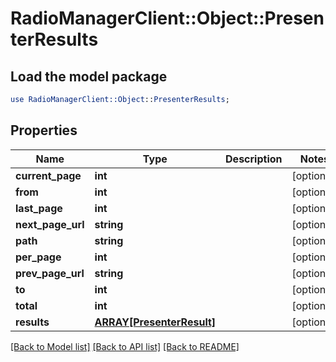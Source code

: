 # RadioManagerClient::Object::PresenterResults

## Load the model package
```perl
use RadioManagerClient::Object::PresenterResults;
```

## Properties
Name | Type | Description | Notes
------------ | ------------- | ------------- | -------------
**current_page** | **int** |  | [optional] 
**from** | **int** |  | [optional] 
**last_page** | **int** |  | [optional] 
**next_page_url** | **string** |  | [optional] 
**path** | **string** |  | [optional] 
**per_page** | **int** |  | [optional] 
**prev_page_url** | **string** |  | [optional] 
**to** | **int** |  | [optional] 
**total** | **int** |  | [optional] 
**results** | [**ARRAY[PresenterResult]**](PresenterResult.md) |  | [optional] 

[[Back to Model list]](../README.md#documentation-for-models) [[Back to API list]](../README.md#documentation-for-api-endpoints) [[Back to README]](../README.md)


